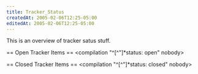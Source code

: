 ```yaml
---
title: Tracker_Status
createdAt: 2005-02-06T12:25-05:00
editedAt: 2005-02-06T12:25-05:00
---
```


This is an overview of tracker satus stuff.

== Open Tracker Items ==
<compilation "^[^"]*status: open" nobody>

== Closed Tracker Items ==
<compilation "^[^"]*status: closed" nobody>


